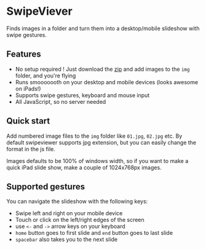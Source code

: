 # SwipeViever

Finds images in a folder and turn them into a desktop/mobile slideshow with swipe gestures.

## Features

* No setup required ! Just download the [zip](https://github.com/noahlaux/SwipeViewer/zipball/master) and add images to the ```img``` folder, and you're flying
* Runs smooooooth on your desktop and mobile devices (looks awesome on iPads!)
* Supports swipe gestures, keyboard and mouse input
* All JavaScript, so no server needed

## Quick start

Add numbered image files to the ```img``` folder like ```01.jpg```, ```02.jpg``` etc. By default swipeviewer supports jpg extension, but you can easily change the format in the js file.

Images defaults to be 100% of windows width, so if you want to make a quick iPad slide show, make a couple of 1024x768px images.

## Supported gestures

You can navigate the slideshow with the following keys:

* Swipe left and right on your mobile device
* Touch or click on the left/right edges of the screen
* use ```<-``` and ```->``` arrow keys on your keyboard
* ```home``` button goes to first slide and ```end``` button goes to last slide
* ```spacebar``` also takes you to the next slide